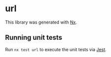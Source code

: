 # url

This library was generated with [Nx](https://nx.dev).

## Running unit tests

Run `nx test url` to execute the unit tests via [Jest](https://jestjs.io).
